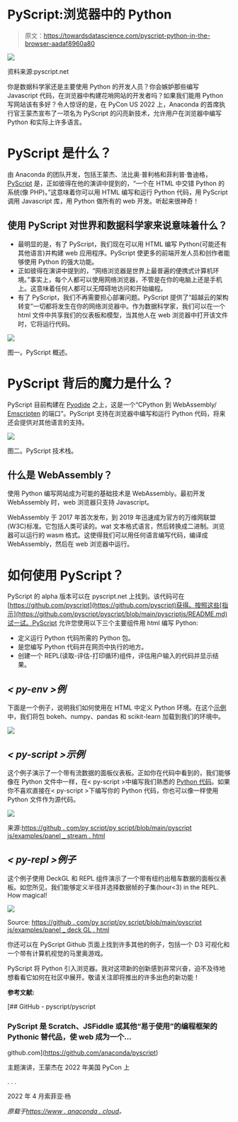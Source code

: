 # PyScript:浏览器中的 Python

> 原文：<https://towardsdatascience.com/pyscript-python-in-the-browser-aadaf8960a80>

![](img/64a264b289b0700c6cbed866c676eb7c.png)

资料来源:pyscript.net

你是数据科学家还是主要使用 Python 的开发人员？你会嫉妒那些编写 Javascript 代码，在浏览器中构建花哨网站的开发者吗？如果我们能用 Python 写网站该有多好？令人惊讶的是，在 PyCon US 2022 上，Anaconda 的首席执行官王蒙杰宣布了一项名为 PyScript 的闪亮新技术，允许用户在浏览器中编写 Python 和实际上许多语言。

# PyScript <py>是什么？</py>

由 Anaconda 的团队开发，包括王蒙杰、法比奥·普利格和菲利普·鲁迪格， [PyScript](http://pyscript.net) 是，正如彼得在他的演讲中提到的，“一个在 HTML 中交错 Python 的系统(像 PHP)。”这意味着你可以用 HTML 编写和运行 Python 代码，用 PyScript 调用 Javascript 库，用 Python 做所有的 web 开发。听起来很神奇！

## **使用 PyScript 对世界和数据科学家来说意味着什么？**

*   最明显的是，有了 PyScript，我们现在可以用 HTML 编写 Python(可能还有其他语言)并构建 web 应用程序。PyScript 使更多的前端开发人员和创作者能够使用 Python 的强大功能。
*   正如彼得在演讲中提到的，“网络浏览器是世界上最普遍的便携式计算机环境。”事实上，每个人都可以使用网络浏览器，不管是在你的电脑上还是手机上。这意味着任何人都可以无障碍地访问和开始编程。
*   有了 PyScript，我们不再需要担心部署问题。PyScript 提供了“超越云的架构转变”一切都将发生在你的网络浏览器中。作为数据科学家，我们可以在一个 html 文件中共享我们的仪表板和模型，当其他人在 web 浏览器中打开该文件时，它将运行代码。

![](img/f8c28daf4c5cf1de47cdfa4cf55ed139.png)

图一。PyScript 概述。

# PyScript 背后的魔力是什么？

PyScript 目前构建在 [Pyodide](https://pyodide.org/) 之上，这是一个“CPython 到 WebAssembly/ [Emscripten](https://emscripten.org/) 的端口”。PyScript 支持在浏览器中编写和运行 Python 代码，将来还会提供对其他语言的支持。

![](img/12e2df61865829fef13fef678b391a8b.png)

图二。PyScript 技术栈。

## **什么是 WebAssembly？**

使用 Python 编写网站成为可能的基础技术是 WebAssembly。最初开发 WebAssembly 时，web 浏览器只支持 Javascript。

WebAssembly 于 2017 年首次发布，到 2019 年迅速成为官方的万维网联盟(W3C)标准。它包括人类可读的。wat 文本格式语言，然后转换成二进制。浏览器可以运行的 wasm 格式。这使得我们可以用任何语言编写代码，编译成 WebAssembly，然后在 web 浏览器中运行。

# 如何使用 PyScript？

PyScript 的 alpha 版本可以在 pyscript.net 上找到。该代码可在[https://github.com/pyscript](https://github.com/pyscript)获得。按照这些[指示](https://github.com/pyscript/pyscript/blob/main/pyscriptjs/README.md)试一试。PyScript 允许您使用以下三个主要组件用 html 编写 Python:

*   <py-env>定义运行 Python 代码所需的 Python 包。</py-env>
*   <py-script>是您编写 Python 代码并在网页中执行的地方。</py-script>
*   <py-repl>创建一个 REPL(读取-评估-打印循环)组件，评估用户输入的代码并显示结果。</py-repl>

## ***< py-env >例***

下面是一个例子，说明我们如何使用<py-env>在 HTML 中定义 Python 环境。在这个[示例](https://github.com/pyscript/pyscript/blob/main/pyscriptjs/examples/panel_stream.html#L38-L43)中，我们将包 bokeh、numpy、pandas 和 scikit-learn 加载到我们的环境中。</py-env>

![](img/f0036c0fff87953f80a4684b7650cd5b.png)

## ***< py-script >示例***

这个例子演示了一个带有流数据的面板仪表板。正如你在代码中看到的，我们能够像在 Python 文件中一样，在< py-script >中编写我们熟悉的 [Python 代码](https://github.com/pyscript/pyscript/blob/main/pyscriptjs/examples/panel_stream.html#L71-L126)。如果你不喜欢直接在< py-script >下编写你的 Python 代码，你也可以像<py-script src = "/Python _ file . py "></py-script>一样使用 Python 文件作为源代码。

![](img/b5b2f93b795e2329d5859d309b4cb3c7.png)

来源:[https://github . com/py script/py script/blob/main/pyscript js/examples/panel _ stream . html](https://github.com/pyscript/pyscript/blob/main/pyscriptjs/examples/panel_stream.html)

## ***< py-repl >例子***

这个例子使用 DeckGL 和 REPL 组件演示了一个带有纽约出租车数据的面板仪表板。如您所见，我们能够定义半径并选择数据帧的子集(hour<3) in the REPL. How magical!

![](img/d5e68b2a417fe4a24a9392b950131b78.png)

Source: [https://github . com/py script/py script/blob/main/pyscript js/examples/panel _ deck GL . html](https://github.com/pyscript/pyscript/blob/main/pyscriptjs/examples/panel_deckgl.html)

你还可以在 PyScript Github 页面上找到许多其他的例子，包括一个 D3 可视化和一个带有计算机视觉的马里奥游戏。

PyScript 将 Python 引入浏览器。我对这项新的创新感到非常兴奋，迫不及待地想看看它如何在社区中展开。敬请关注即将推出的许多出色的新功能！

**参考文献:**

[](https://github.com/anaconda/pyscript) [## GitHub - pyscript/pyscript

### PyScript 是 Scratch、JSFiddle 或其他“易于使用”的编程框架的 Pythonic 替代品，使 web 成为一个…

github.com](https://github.com/anaconda/pyscript) 

主题演讲，王蒙杰在 2022 年美国 PyCon 上

. . .

2022 年 4 月索菲亚·杨

*原载于*[*https://www . anaconda . cloud*](https://anaconda.cloud/pyscript-python-in-the-browser)*。*